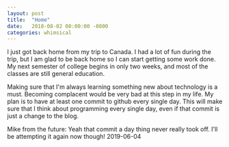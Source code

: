 ```yaml
---
layout: post
title:  "Home"
date:   2018-08-02 00:00:00 -0800
categories: whimsical
---
```


I just got back home from my trip to Canada. I had a lot of fun during the trip, but I am glad to be back home so I can start getting some work done. My next semester of college begins in only two weeks, and most of the classes are still general education.

Making sure that I'm always learning something new about technology is a must. Becoming complacent would be very bad at this step in my life. My plan is to have at least one commit to github every single day. This will make sure that I think about programming every single day, even if that commit is just a change to the blog.

Mike from the future: Yeah that commit a day thing never really took off. I'll be attempting it again now though! 2019-06-04